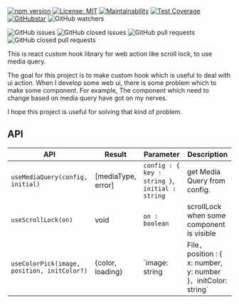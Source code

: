 [![npm version](https://badge.fury.io/js/%40connect-dot%2Fui-hooks.svg)](https://badge.fury.io/js/%40connect-dot%2Fui-hooks)
[![License: MIT](https://img.shields.io/badge/License-MIT-yellow.svg)](https://opensource.org/licenses/MIT)
[![Maintainability](https://api.codeclimate.com/v1/badges/5efcfb6a2ac1dcceb7c7/maintainability)](https://codeclimate.com/github/connect-dot/ui-hooks/maintainability)
[![Test Coverage](https://api.codeclimate.com/v1/badges/5efcfb6a2ac1dcceb7c7/test_coverage)](https://codeclimate.com/github/connect-dot/ui-hooks/test_coverage)
[![GitHubstar](https://img.shields.io/github/stars/connect-dot/ui-hooks?style=social)]()
![GitHub watchers](https://img.shields.io/github/watchers/connect-dot/ui-hooks?style=social)

![GitHub issues](https://img.shields.io/github/issues/connect-dot/ui-hooks?color=success)
![GitHub closed issues](https://img.shields.io/github/issues-closed/connect-dot/ui-hooks?color=critical)
![GitHub pull requests](https://img.shields.io/github/issues-pr-raw/connect-dot/ui-hooks?color=success)
![GitHub closed pull requests](https://img.shields.io/github/issues-pr-closed-raw/connect-dot/ui-hooks?color=critical)

This is react custom hook library for web action like scroll lock, to use media query.

The goal for this project is to make custom hook which is useful to deal with ui action. When I develop some web ui, there is some problem which to make some component. For example, The component which need to change based on media query have got on my nerves.

I hope this project is useful for solving that kind of problem.

## API

| API                                         | Result             | Parameter                                                                          | Description                               |
| ------------------------------------------- | ------------------ | ---------------------------------------------------------------------------------- | ----------------------------------------- |
| `useMediaQuery(config, initial)`            | [mediaType, error] | `config : { key : string }`, `initial : string`                                    | get Media Query from config.              |
| `useScrollLock(on)`                         | void               | `on : boolean`                                                                     | scrollLock when some component is visible |
| `useColorPick(image, position, initColor?)` | {color, loading}   | `image: string | File`, `position : { x: number, y: number }`, `initColor: string` | hook for color pick from image            |

